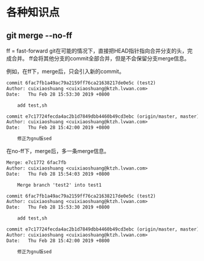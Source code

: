 # 各种知识点

## git merge --no-ff

ff = fast-forward  git在可能的情况下，直接把HEAD指针指向合并分支的头，完成合并。
ff会将其他分支的commit全部合并，但是不会保留分支merge信息。

例如，在ff下，merge后，只会引入新的commit。

```txt
commit 6fac7fb1a49ac79a2159ff76ca21638217de0e5c (test2)
Author: cuixiaoshuang <cuixiaoshuang@ktzh.lvwan.com>
Date:   Thu Feb 28 15:53:30 2019 +0800

    add test,sh

commit e7c17724fecda4ac2b1d7849dbb4460b49cd3ebc (origin/master, master)
Author: cuixiaoshuang <cuixiaoshuang@ktzh.lvwan.com>
Date:   Thu Feb 28 15:42:00 2019 +0800

    修正为gnu版sed
```

在no-ff下，merge后，多一条merge信息。

```txt
Merge: e7c1772 6fac7fb
Author: cuixiaoshuang <cuixiaoshuang@ktzh.lvwan.com>
Date:   Thu Feb 28 15:54:03 2019 +0800

    Merge branch 'test2' into test1

commit 6fac7fb1a49ac79a2159ff76ca21638217de0e5c (test2)
Author: cuixiaoshuang <cuixiaoshuang@ktzh.lvwan.com>
Date:   Thu Feb 28 15:53:30 2019 +0800

    add test,sh

commit e7c17724fecda4ac2b1d7849dbb4460b49cd3ebc (origin/master, master)
Author: cuixiaoshuang <cuixiaoshuang@ktzh.lvwan.com>
Date:   Thu Feb 28 15:42:00 2019 +0800

    修正为gnu版sed
```